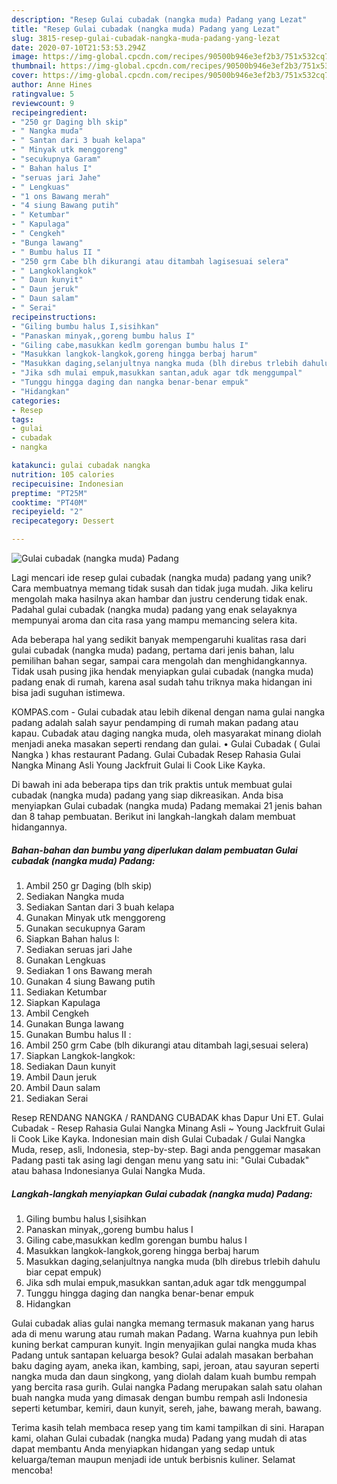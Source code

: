 ```yaml
---
description: "Resep Gulai cubadak (nangka muda) Padang yang Lezat"
title: "Resep Gulai cubadak (nangka muda) Padang yang Lezat"
slug: 3815-resep-gulai-cubadak-nangka-muda-padang-yang-lezat
date: 2020-07-10T21:53:53.294Z
image: https://img-global.cpcdn.com/recipes/90500b946e3ef2b3/751x532cq70/gulai-cubadak-nangka-muda-padang-foto-resep-utama.jpg
thumbnail: https://img-global.cpcdn.com/recipes/90500b946e3ef2b3/751x532cq70/gulai-cubadak-nangka-muda-padang-foto-resep-utama.jpg
cover: https://img-global.cpcdn.com/recipes/90500b946e3ef2b3/751x532cq70/gulai-cubadak-nangka-muda-padang-foto-resep-utama.jpg
author: Anne Hines
ratingvalue: 5
reviewcount: 9
recipeingredient:
- "250 gr Daging blh skip"
- " Nangka muda"
- " Santan dari 3 buah kelapa"
- " Minyak utk menggoreng"
- "secukupnya Garam"
- " Bahan halus I"
- "seruas jari Jahe"
- " Lengkuas"
- "1 ons Bawang merah"
- "4 siung Bawang putih"
- " Ketumbar"
- " Kapulaga"
- " Cengkeh"
- "Bunga lawang"
- " Bumbu halus II "
- "250 grm Cabe blh dikurangi atau ditambah lagisesuai selera"
- " Langkoklangkok"
- " Daun kunyit"
- " Daun jeruk"
- " Daun salam"
- " Serai"
recipeinstructions:
- "Giling bumbu halus I,sisihkan"
- "Panaskan minyak,,goreng bumbu halus I"
- "Giling cabe,masukkan kedlm gorengan bumbu halus I"
- "Masukkan langkok-langkok,goreng hingga berbaj harum"
- "Masukkan daging,selanjultnya nangka muda (blh direbus trlebih dahulu biar cepat empuk)"
- "Jika sdh mulai empuk,masukkan santan,aduk agar tdk menggumpal"
- "Tunggu hingga daging dan nangka benar-benar empuk"
- "Hidangkan"
categories:
- Resep
tags:
- gulai
- cubadak
- nangka

katakunci: gulai cubadak nangka 
nutrition: 105 calories
recipecuisine: Indonesian
preptime: "PT25M"
cooktime: "PT40M"
recipeyield: "2"
recipecategory: Dessert

---
```



![Gulai cubadak (nangka muda) Padang](https://img-global.cpcdn.com/recipes/90500b946e3ef2b3/751x532cq70/gulai-cubadak-nangka-muda-padang-foto-resep-utama.jpg)

Lagi mencari ide resep gulai cubadak (nangka muda) padang yang unik? Cara membuatnya memang tidak susah dan tidak juga mudah. Jika keliru mengolah maka hasilnya akan hambar dan justru cenderung tidak enak. Padahal gulai cubadak (nangka muda) padang yang enak selayaknya mempunyai aroma dan cita rasa yang mampu memancing selera kita.

Ada beberapa hal yang sedikit banyak mempengaruhi kualitas rasa dari gulai cubadak (nangka muda) padang, pertama dari jenis bahan, lalu pemilihan bahan segar, sampai cara mengolah dan menghidangkannya. Tidak usah pusing jika hendak menyiapkan gulai cubadak (nangka muda) padang enak di rumah, karena asal sudah tahu triknya maka hidangan ini bisa jadi suguhan istimewa.

KOMPAS.com - Gulai cubadak atau lebih dikenal dengan nama gulai nangka padang adalah salah sayur pendamping di rumah makan padang atau kapau. Cubadak atau daging nangka muda, oleh masyarakat minang diolah menjadi aneka masakan seperti rendang dan gulai. • Gulai Cubadak ( Gulai Nangka ) khas restaurant Padang. Gulai Cubadak Resep Rahasia Gulai Nangka Minang Asli Young Jackfruit Gulai Ii Cook Like Kayka.


Di bawah ini ada beberapa tips dan trik praktis untuk membuat gulai cubadak (nangka muda) padang yang siap dikreasikan. Anda bisa menyiapkan Gulai cubadak (nangka muda) Padang memakai 21 jenis bahan dan 8 tahap pembuatan. Berikut ini langkah-langkah dalam membuat hidangannya.

<!--inarticleads1-->

##### Bahan-bahan dan bumbu yang diperlukan dalam pembuatan Gulai cubadak (nangka muda) Padang:

1. Ambil 250 gr Daging (blh skip)
1. Sediakan  Nangka muda
1. Sediakan  Santan dari 3 buah kelapa
1. Gunakan  Minyak utk menggoreng
1. Gunakan secukupnya Garam
1. Siapkan  Bahan halus I:
1. Sediakan seruas jari Jahe
1. Gunakan  Lengkuas
1. Sediakan 1 ons Bawang merah
1. Gunakan 4 siung Bawang putih
1. Sediakan  Ketumbar
1. Siapkan  Kapulaga
1. Ambil  Cengkeh
1. Gunakan Bunga lawang
1. Gunakan  Bumbu halus II :
1. Ambil 250 grm Cabe (blh dikurangi atau ditambah lagi,sesuai selera)
1. Siapkan  Langkok-langkok:
1. Sediakan  Daun kunyit
1. Ambil  Daun jeruk
1. Ambil  Daun salam
1. Sediakan  Serai


Resep RENDANG NANGKA / RANDANG CUBADAK khas Dapur Uni ET. Gulai Cubadak - Resep Rahasia Gulai Nangka Minang Asli ~ Young Jackfruit Gulai Ii Cook Like Kayka. Indonesian main dish Gulai Cubadak / Gulai Nangka Muda, resep, asli, Indonesia, step-by-step. Bagi anda penggemar masakan Padang pasti tak asing lagi dengan menu yang satu ini: &#34;Gulai Cubadak&#34; atau bahasa Indonesianya Gulai Nangka Muda. 

<!--inarticleads2-->

##### Langkah-langkah menyiapkan Gulai cubadak (nangka muda) Padang:

1. Giling bumbu halus I,sisihkan
1. Panaskan minyak,,goreng bumbu halus I
1. Giling cabe,masukkan kedlm gorengan bumbu halus I
1. Masukkan langkok-langkok,goreng hingga berbaj harum
1. Masukkan daging,selanjultnya nangka muda (blh direbus trlebih dahulu biar cepat empuk)
1. Jika sdh mulai empuk,masukkan santan,aduk agar tdk menggumpal
1. Tunggu hingga daging dan nangka benar-benar empuk
1. Hidangkan


Gulai cubadak alias gulai nangka memang termasuk makanan yang harus ada di menu warung atau rumah makan Padang. Warna kuahnya pun lebih kuning berkat campuran kunyit. Ingin menyajikan gulai nangka muda khas Padang untuk santapan keluarga besok? Gulai adalah masakan berbahan baku daging ayam, aneka ikan, kambing, sapi, jeroan, atau sayuran seperti nangka muda dan daun singkong, yang diolah dalam kuah bumbu rempah yang bercita rasa gurih. Gulai nangka Padang merupakan salah satu olahan buah nangka muda yang dimasak dengan bumbu rempah asli Indonesia seperti ketumbar, kemiri, daun kunyit, sereh, jahe, bawang merah, bawang. 

Terima kasih telah membaca resep yang tim kami tampilkan di sini. Harapan kami, olahan Gulai cubadak (nangka muda) Padang yang mudah di atas dapat membantu Anda menyiapkan hidangan yang sedap untuk keluarga/teman maupun menjadi ide untuk berbisnis kuliner. Selamat mencoba!
